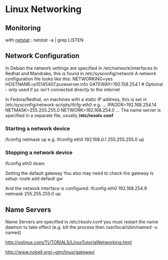 # Linux Networking

## Monitoring
with [netstat](/wiki/netstat) :
netstat -a | grep LISTEN


## Network Configuration
In Debian the network settings are specified in /etc/network/interfaces
In Redhat and Mandrake, this is found in /etc/sysconfig/network
A network configuration file looks like this:
  NETWORKING=yes
  HOSTNAME=p15145407.pureserver.info
  GATEWAY=192.158.254.1 # Optional - only used if pc isn't connected directly to the internet

In Fedora/Redhat, on machines with a static IP address, this is set in /etc/sysconfig/network-scripts/ifcfg-eth0  e.g.
  ...
  IPADDR=192.168.254.14
  NETMASK=255.255.255.0
  NETWORK=192.168.254.0
  ...
The name server is specified in a separate file, usually **/etc/resolv.conf**
### Starting a network device
  ifconfig <device> <ip> netmask <netmask> up
  e.g. ifconfig eth0 192.168.0.1 255.255.255.0 up

### Stopping a network device
  ifconfig eth0 down

Setting the dafault gateway
You also may need to check the gateway is setup:
  route add default gw <gateway ip>

And the network interface is configured:
  ifconfig eth0 192.168.254.9 netmask 255.255.255.0 up



## Name Servers
Name Servers are specified in
/etc/resolv.conf 
you must restart the name daemon to take effect (e.g. kill the process then /usr/local/sbin/named -u named)



http://yolinux.com/TUTORIALS/LinuxTutorialNetworking.html

http://www.nobell.org/~gjm/linux/gateway/